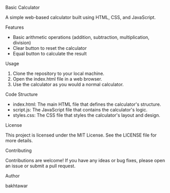 Basic Calculator

A simple web-based calculator built using HTML, CSS, and JavaScript.

Features

- Basic arithmetic operations (addition, subtraction, multiplication, division)
- Clear button to reset the calculator
- Equal button to calculate the result

Usage

1. Clone the repository to your local machine.
2. Open the index.html file in a web browser.
3. Use the calculator as you would a normal calculator.

Code Structure

- index.html: The main HTML file that defines the calculator's structure.
- script.js: The JavaScript file that contains the calculator's logic.
- styles.css: The CSS file that styles the calculator's layout and design.

License

This project is licensed under the MIT License. See the LICENSE file for more details.

Contributing

Contributions are welcome! If you have any ideas or bug fixes, please open an issue or submit a pull request.

Author

bakhtawar
